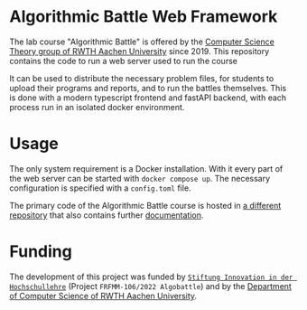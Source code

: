 # Algorithmic Battle Web Framework

The lab course "Algorithmic Battle" is offered by the 
[Computer Science Theory group of RWTH Aachen University](https://tcs.rwth-aachen.de/)
since 2019. This repository contains the code to run a web server used to run the course

It can be used to distribute the necessary problem files, for students to upload their programs and reports, and to run
the battles themselves. This is done with a modern typescript frontend and fastAPI backend, with each process run in
an isolated docker environment.

# Usage
The only system requirement is a Docker installation. With it every part of the web server can be started with
`docker compose up`. The necessary configuration is specified with a `config.toml` file.

The primary code of the Algorithmic Battle course is hosted in [a different repository](https://github.com/Benezivas/algobattle)
that also contains further [documentation](www.algobattle.org/docs/).

# Funding
The development of this project was funded by
[`Stiftung Innovation in der Hochschullehre`](https://stiftung-hochschullehre.de/en/) (Project 
`FRFMM-106/2022 Algobattle`) and by the [Department of Computer Science of
RWTH Aachen University](https://www.informatik.rwth-aachen.de/go/id/mxz/?lidx=1).
